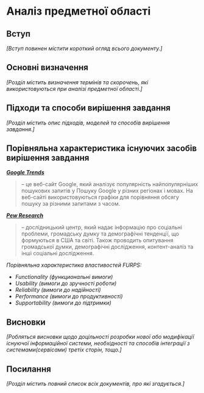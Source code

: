 # Аналіз предметної області

## Вступ

*[Вступ повинен містити короткий огляд всього документу.]*


## Основні визначення

*[Розділ містить визначення термінів та скорочень, які використовуються при аналізі предметної області.]*

## Підходи та способи вирішення завдання

*[Розділ містить опис підходів, моделей та способів вирішення завдання.]*

## Порівняльна характеристика існуючих засобів вирішення завдання

**[*Google Trends*](https://trends.google.com/trends)**
> – це веб-сайт Google, який аналізує популярність найпопулярніших пошукових запитів у Пошуку Google у різних регіонах і мовах. На веб-сайті використовуються графіки для порівняння обсягу пошуку за різними запитами з часом.

**[*Pew Research*](https://www.pewresearch.org/download-datasets/)**
> – дослідницький центр, який надає інформацію про соціальні проблеми, громадську думку та демографічні тенденції, що формуються в США та світі. Також проводить опитування громадської думки, демографічні дослідження, контент-аналіз та інші соціальні дослідження.

*Порівняльна характеристика властивостей FURPS:*
- *Functionality (функциональні вимоги)*
- *Usability (вимоги до зручності роботи)*
- *Reliability (вимоги до надійності)*
- *Performance (вимоги до продуктивності)*
- *Supportability (вимоги до підтримки)*

## Висновки

*[Робляться висновки щодо доцільності розробки нової або модифікації існуючої інформаційної системи, необхідності та способів інтеграції з системами(сервісами) третіх сторін, тощо.]*

## Посилання

*[Розділ містить повний список всіх документів, про які згадується.]*

